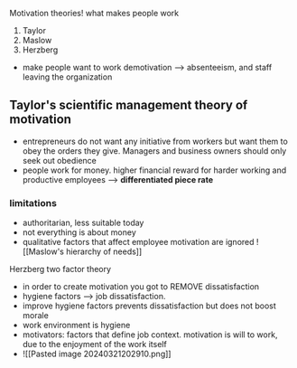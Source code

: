 Motivation theories! what makes people work
1. Taylor
2. Maslow
3. Herzberg

- make people want to work
demotivation --> absenteeism, and staff leaving the organization

## Taylor's scientific management theory of motivation
- entrepreneurs do not want any initiative from workers but want them to obey the orders they give. Managers and business owners should only seek out obedience
- people work for money. higher financial reward for harder working and productive employees --> **differentiated piece rate**
### limitations
- authoritarian, less suitable today
- not everything is about money
- qualitative factors that affect employee motivation are ignored
![[Maslow's hierarchy of needs]]

Herzberg two factor theory
- in order to create motivation you got to REMOVE dissatisfaction
- hygiene factors --> job dissatisfaction.
- improve hygiene factors prevents dissatisfaction but does not boost morale
- work environment is hygiene 
- motivators: factors that define job context. motivation is will to work, due to the enjoyment of the work itself
- ![[Pasted image 20240321202910.png]]